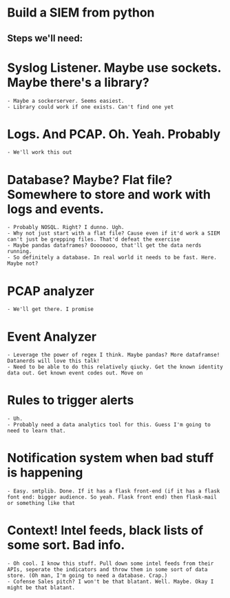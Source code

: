 # Build a SIEM from python

## Steps we'll need:

# Syslog Listener. Maybe use sockets. Maybe there's a library?
	- Maybe a sockerserver. Seems easiest.
	- Library could work if one exists. Can't find one yet
# Logs. And PCAP. Oh. Yeah. Probably
	- We'll work this out
# Database? Maybe? Flat file? Somewhere to store and work with logs and events. 
	- Probably NOSQL. Right? I dunno. Ugh.
	- Why not just start with a flat file? Cause even if it'd work a SIEM can't just be grepping files. That'd defeat the exercise
	- Maybe pandas dataframes? Oooooooo, that'll get the data nerds running. 
	- So definitely a database. In real world it needs to be fast. Here. Maybe not?
# PCAP analyzer
	- We'll get there. I promise
# Event Analyzer
	- Leverage the power of regex I think. Maybe pandas? More dataframse! Datanerds will love this talk!
	- Need to be able to do this relatively qiucky. Get the known identity data out. Get known event codes out. Move on
# Rules to trigger alerts
	- Uh.
	- Probably need a data analytics tool for this. Guess I'm going to need to learn that.
# Notification system when bad stuff is happening
	- Easy. smtplib. Done. If it has a flask front-end (if it has a flask font end: bigger audience. So yeah. Flask front end) then flask-mail or something like that
# Context! Intel feeds, black lists of some sort. Bad info.
	- Oh cool. I know this stuff. Pull down some intel feeds from their APIs, seperate the indicators and throw them in some sort of data store. (Oh man, I'm going to need a database. Crap.)
	- Cofense Sales pitch? I won't be that blatant. Well. Maybe. Okay I might be that blatant.
